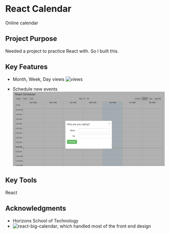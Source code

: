 # React Calendar

Online calendar

## Project Purpose

Needed a project to practice React with. So I built this.

## Key Features

* Month, Week, Day views
![views](./images/views.PNG)

* Schedule new events
![new](./images/new.PNG)

## Key Tools

React

## Acknowledgments

* Horizons School of Technology
* ![react-big-calendar](https://github.com/intljusticemission/react-big-calendar), which handled most of the front end design
